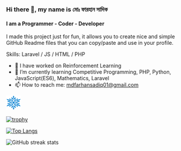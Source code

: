 ### Hi there 👋, my name is মোঃ ফারহান সাদিক 
#### I am a Programmer - Coder - Developer
I made this project just for fun, it allows you to create nice and simple GitHub Readme files that you can copy/paste and use in your profile.

Skills: Laravel / JS / HTML / PHP

- 🔭 I have worked on Reinforcement Learning 
- 🌱 I’m currently learning Competitive Programming, PHP, Python, JavaScript(ES6), Mathematics, Laravel
- 📫 How to reach me: mdfarhansadiq01@gmail.com 



<a href='https://archiveprogram.github.com/'><img src='https://raw.githubusercontent.com/acervenky/animated-github-badges/master/assets/acbadge.gif' width='40' height='40'></a> 

[![trophy](https://github-profile-trophy.vercel.app/?username=mdfarhansadiq)](https://github.com/ryo-ma/github-profile-trophy)

[![Top Langs](https://github-readme-stats.vercel.app/api/top-langs/?username=mdfarhansadiq)](https://github.com/anuraghazra/github-readme-stats)

  
![GitHub streak stats](https://github-readme-streak-stats.herokuapp.com/?user=mdfarhansadiq)  
